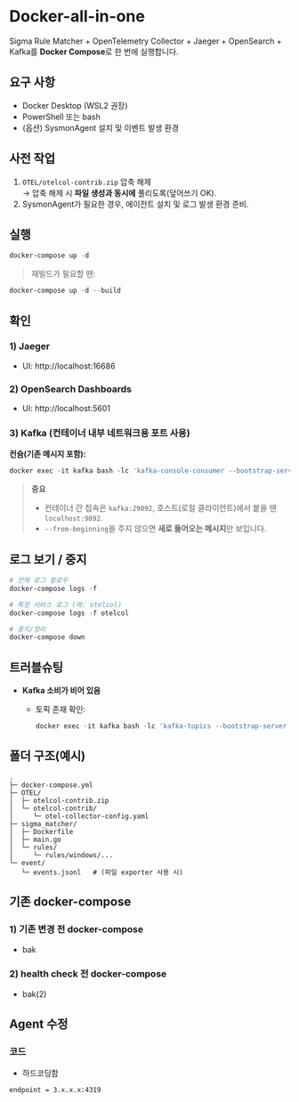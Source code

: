 # Docker-all-in-one

Sigma Rule Matcher + OpenTelemetry Collector + Jaeger + OpenSearch + Kafka를 **Docker Compose**로 한 번에 실행합니다.

## 요구 사항

-   Docker Desktop (WSL2 권장)
-   PowerShell 또는 bash
-   (옵션) SysmonAgent 설치 및 이벤트 발생 환경

## 사전 작업

1. `OTEL/otelcol-contrib.zip` 압축 해제  
   → 압축 해제 시 **파일 생성과 동시에** 풀리도록(덮어쓰기 OK).
2. SysmonAgent가 필요한 경우, 에이전트 설치 및 로그 발생 환경 준비.

## 실행

```powershell
docker-compose up -d
```

> 재빌드가 필요할 땐:

```powershell
docker-compose up -d --build
```

## 확인

### 1) Jaeger

-   UI: http://localhost:16686

### 2) OpenSearch Dashboards

-   UI: http://localhost:5601

### 3) Kafka (컨테이너 내부 네트워크용 포트 사용)

**컨슘(기존 메시지 포함):**

```powershell
docker exec -it kafka bash -lc 'kafka-console-consumer --bootstrap-server kafka:29092 --topic raw_trace --from-beginning --property print.timestamp=true --property print.offset=true'
```

> **중요**
>
> -   컨테이너 간 접속은 `kafka:29092`, 호스트(로컬 클라이언트)에서 붙을 땐 `localhost:9092`.
> -   `--from-beginning`을 주지 않으면 **새로 들어오는 메시지**만 보입니다.

## 로그 보기 / 중지

```powershell
# 전체 로그 팔로우
docker-compose logs -f

# 특정 서비스 로그 (예: otelcol)
docker-compose logs -f otelcol

# 중지/정리
docker-compose down
```

## 트러블슈팅

-   **Kafka 소비가 비어 있음**

    -   토픽 존재 확인:
        ```powershell
        docker exec -it kafka bash -lc 'kafka-topics --bootstrap-server kafka:29092 --list'
        ```

## 폴더 구조(예시)

```
.
├─ docker-compose.yml
├─ OTEL/
│  ├─ otelcol-contrib.zip
│  └─ otelcol-contrib/
│     └─ otel-collector-config.yaml
├─ sigma_matcher/
│  ├─ Dockerfile
│  ├─ main.go
│  └─ rules/
│     └─ rules/windows/...
└─ event/
   └─ events.jsonl   # (파일 exporter 사용 시)
```

## 기존 docker-compose

### 1) 기존 변경 전 docker-compose

-   bak

### 2) health check 전 docker-compose

-   bak(2)

## Agent 수정

### 코드

-   하드코딩함

```
endpoint = 3.x.x.x:4319
```
